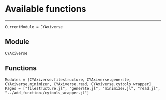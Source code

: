 # Available functions
---
```@meta
CurrentModule = CYAxiverse
```
## Module
```@docs
CYAxiverse
```
## Functions
```@autodocs
Modules = [CYAxiverse.filestructure, CYAxiverse.generate, CYAxiverse.minimizer, CYAxiverse.read, CYAxiverse.cytools_wrapper]
Pages = ["filestructure.jl", "generate.jl", "minimizer.jl", "read.jl", "../add_functions/cytools_wrapper.jl"]
```